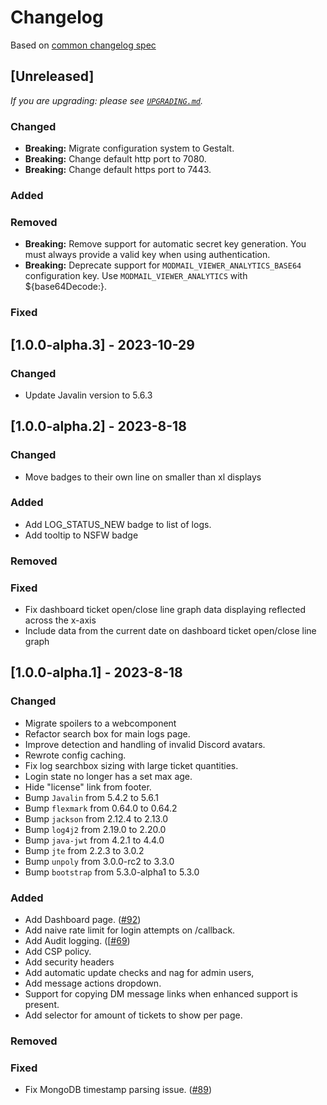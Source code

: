 # Changelog

Based on [common changelog spec](https://common-changelog.org/)

## [Unreleased]

_If you are upgrading: please see [`UPGRADING.md`](UPGRADING.md)._


### Changed

- **Breaking:** Migrate configuration system to Gestalt.
- **Breaking:** Change default http port to 7080.
- **Breaking:** Change default https port to 7443.

### Added

### Removed

- **Breaking:** Remove support for automatic secret key generation. You must always provide a valid key when using authentication.
- **Breaking:** Deprecate support for `MODMAIL_VIEWER_ANALYTICS_BASE64` configuration key. Use `MODMAIL_VIEWER_ANALYTICS` with ${base64Decode:}.

### Fixed

## [1.0.0-alpha.3] - 2023-10-29

### Changed

- Update Javalin version to 5.6.3

## [1.0.0-alpha.2] - 2023-8-18

### Changed

- Move badges to their own line on smaller than xl displays

### Added

- Add LOG_STATUS_NEW badge to list of logs.
- Add tooltip to NSFW badge

### Removed

### Fixed

- Fix dashboard ticket open/close line graph data displaying reflected across the x-axis
- Include data from the current date on dashboard ticket open/close line graph

## [1.0.0-alpha.1] - 2023-8-18

### Changed

- Migrate spoilers to a webcomponent
- Refactor search box for main logs page.
- Improve detection and handling of invalid Discord avatars.
- Rewrote config caching.
- Fix log searchbox sizing with large ticket quantities.
- Login state no longer has a set max age.
- Hide "license" link from footer.
- Bump `Javalin` from 5.4.2 to 5.6.1
- Bump `flexmark` from 0.64.0 to 0.64.2
- Bump `jackson` from 2.12.4 to 2.13.0
- Bump `log4j2` from 2.19.0 to 2.20.0
- Bump `java-jwt` from 4.2.1 to 4.4.0
- Bump `jte` from 2.2.3 to 3.0.2
- Bump `unpoly` from 3.0.0-rc2 to 3.3.0
- Bump `bootstrap` from 5.3.0-alpha1 to 5.3.0


### Added

- Add Dashboard page. ([#92](https://github.com/khakers/modmail-viewer/pull/92))
- Add naive rate limit for login attempts on /callback.
- Add Audit logging. ([[#69](https://github.com/khakers/modmail-viewer/issues/69))
- Add CSP policy.
- Add security headers
- Add automatic update checks and nag for admin users,
- Add message actions dropdown.
- Support for copying DM message links when enhanced support is present.
- Add selector for amount of tickets to show per page.

### Removed

### Fixed

- Fix MongoDB timestamp parsing issue. ([#89](https://github.com/khakers/modmail-viewer/issues/89))
